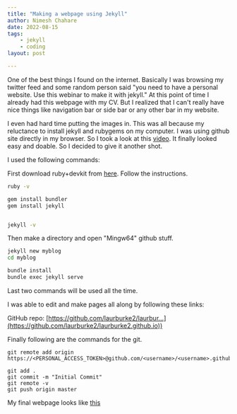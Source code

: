 ```yaml
---
title: "Making a webpage using Jekyll"
author: Nimesh Chahare
date: 2022-08-15
tags:
    - jekyll
    - coding
layout: post

---
```


One of the best things I found on the internet. Basically I was browsing my twitter feed and some random person said "you need to have a personal website. Use this webinar to make it with jekyll." At this point of time I already had this webpage with my CV. But I realized that I can't really have nice things like navigation bar or side bar or any other bar in my website.

I even had hard time putting the images in. This was all because my reluctance to install jekyll and rubygems on my computer. I was using github site directly in my browser. So I took a look at this [video](https://youtu.be/7SBXl94xNl8). It finally looked easy and doable. So I decided to give it another shot.


I used the following commands:

First download ruby+devkit from [here](https://jekyllrb.com/docs/installation/windows/). Follow the instructions.

```cmd
ruby -v

gem install bundler
gem install jekyll


jekyll -v
```

Then make a directory and open "Mingw64" github stuff.

```cmd
jekyll new myblog
cd myblog

bundle install
bundle exec jekyll serve
```

Last two commands will be used all the time.

I was able to edit and make pages all along by following these links:

GitHub repo: [https://github.com/laurburke2/laurbur...](https://github.com/laurburke2/laurburke2.github.io))



Finally following are the commands for the git.

```git
git remote add origin
https://<PERSONAL_ACCESS_TOKEN>@github.com/<username>/<username>.github.io.git

git add .
git commit -m "Initial Commit"
git remote -v
git push origin master
```



My final webpage looks like [this](nchahare.github.io)
